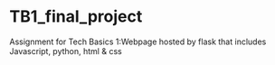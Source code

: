 # TB1_final_project
Assignment for Tech Basics 1:Webpage hosted by flask that includes Javascript, python, html & css
